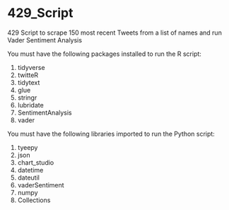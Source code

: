 # 429_Script
429 Script to scrape 150 most recent Tweets from a list of names and run Vader Sentiment Analysis

You must have the following packages installed to run the R script:
1. tidyverse
2. twitteR
3. tidytext
4. glue
5. stringr
6. lubridate
7. SentimentAnalysis
8. vader

You must have the following libraries imported to run the Python script: 
1. tyeepy
2. json
3. chart_studio
4. datetime
4. dateutil
5. vaderSentiment
6. numpy
7. Collections
